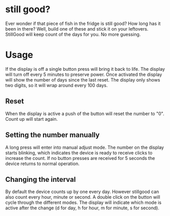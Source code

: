 # still good?

Ever wonder if that piece of fish in the fridge is still good? How long has it been in there? Well, build one of these and stick it on your leftovers. StillGood will keep count of the days for you. No more guessing.

# Usage

If the display is off a single button press will bring it back to life. The display will turn off every 5 minutes to preserve power. Once activated the display will show the number of days since the last reset. The display only shows two digits, so it will wrap around every 100 days.

## Reset

When the display is active a push of the button will reset the number to "0". Count up will start again.

## Setting the number manually

A long press will enter into manual adjust mode. The number on the display starts blinking, which indicates the device is ready to receive clicks to increase the count. If no button presses are received for 5 seconds the device returns to normal operation.

## Changing the interval

By default the device counts up by one every day. However stillgood can also count every hour, minute or second. A double click on the button will cycle through the different modes. The display will indicate which mode is active after the change (d for day, h for hour, m for minute, s for second).
